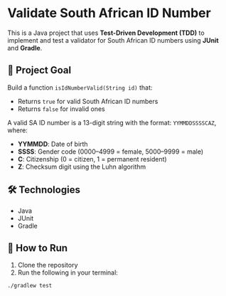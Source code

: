 

# Validate South African ID Number

This is a Java project that uses **Test-Driven Development (TDD)** to implement and test a validator for South African ID numbers using **JUnit** and **Gradle**.

## 📌 Project Goal

Build a function `isIdNumberValid(String id)` that:
- Returns `true` for valid South African ID numbers
- Returns `false` for invalid ones

A valid SA ID number is a 13-digit string with the format: `YYMMDDSSSSCAZ`, where:
- **YYMMDD**: Date of birth
- **SSSS**: Gender code (0000–4999 = female, 5000–9999 = male)
- **C**: Citizenship (0 = citizen, 1 = permanent resident)
- **Z**: Checksum digit using the Luhn algorithm

## 🛠 Technologies

- Java
- JUnit
- Gradle

## 🚀 How to Run

1. Clone the repository
2. Run the following in your terminal:

```bash
./gradlew test

